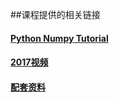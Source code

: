 ##课程提供的相关链接

#### [Python Numpy Tutorial](cs231n.github.io/python-numpy-tutorial/)

#### [2017视频](http://www.mooc.ai/course/268/learn?lessonid=1819#lesson/1819)

#### [配套资料](http://cs231n.stanford.edu/syllabus.html)



